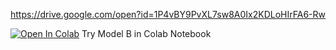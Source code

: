 https://drive.google.com/open?id=1P4vBY9PvXL7sw8A0Ix2KDLoHIrFA6-Rw

[![Open In Colab](https://colab.research.google.com/assets/colab-badge.svg)](https://colab.research.google.com/github/richarduuz/Research_Project/blob/master/ModelB/ModelB.ipynb) Try Model B in Colab Notebook
